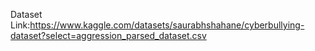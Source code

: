 Dataset Link:https://www.kaggle.com/datasets/saurabhshahane/cyberbullying-dataset?select=aggression_parsed_dataset.csv
